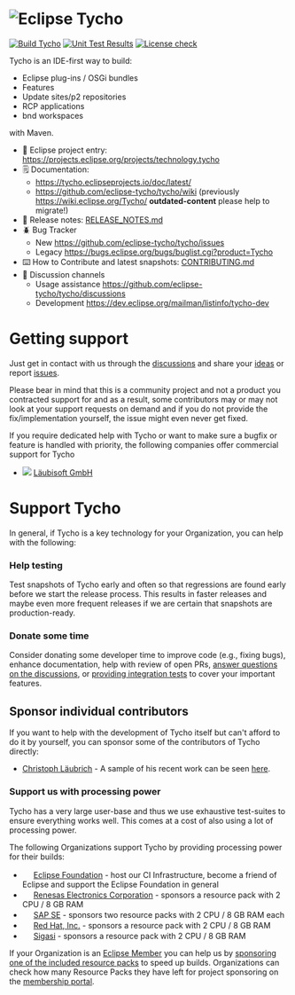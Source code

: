 ![Eclipse Tycho](https://github.com/eclipse-tycho/tycho/blob/master/assets/LOGO%20TYCHO_README.png)
=============

[![Build Tycho](https://github.com/eclipse-tycho/tycho/actions/workflows/maven.yml/badge.svg)](https://github.com/eclipse-tycho/tycho/actions/workflows/maven.yml) [![Unit Test Results](https://github.com/eclipse-tycho/tycho/actions/workflows/check.yml/badge.svg)](https://github.com/eclipse-tycho/tycho/actions/workflows/check.yml) [![License check](https://github.com/eclipse-tycho/tycho/actions/workflows/licensecheck.yml/badge.svg)](https://github.com/eclipse-tycho/tycho/actions/workflows/licensecheck.yml)

Tycho is an IDE-first way to build:

  * Eclipse plug-ins / OSGi bundles
  * Features
  * Update sites/p2 repositories
  * RCP applications
  * bnd workspaces

with Maven.

* 👔 Eclipse project entry: https://projects.eclipse.org/projects/technology.tycho
* 🗒️ Documentation:
     * https://tycho.eclipseprojects.io/doc/latest/
     * https://github.com/eclipse-tycho/tycho/wiki (previously https://wiki.eclipse.org/Tycho/ **outdated-content** please help to migrate!)
* 📢 Release notes: [RELEASE_NOTES.md](./RELEASE_NOTES.md)
* 🪲 Bug Tracker
     * New https://github.com/eclipse-tycho/tycho/issues
     * Legacy https://bugs.eclipse.org/bugs/buglist.cgi?product=Tycho
* ⌨️ How to Contribute and latest snapshots: [CONTRIBUTING.md](./CONTRIBUTING.md)
* 💬 Discussion channels
     * Usage assistance https://github.com/eclipse-tycho/tycho/discussions
     * Development https://dev.eclipse.org/mailman/listinfo/tycho-dev

# Getting support

Just get in contact with us through the [discussions](https://github.com/eclipse-tycho/tycho/discussions) and share your [ideas](https://github.com/eclipse-tycho/tycho/discussions/new) or report [issues](https://github.com/eclipse-tycho/tycho/issues).

Please bear in mind that this is a community project and not a product you contracted support for and as a result, some contributors may or may not look at your support requests on demand and if you do not provide the fix/implementation yourself, the issue might even never get fixed.

If you require dedicated help with Tycho or want to make sure a bugfix or feature is handled with priority, the following companies offer commercial support for Tycho 
* ![](https://läubisoft.gmbh/favicon.ico) [Läubisoft GmbH](https://xn--lubisoft-0za.gmbh/en/)


# Support Tycho  

In general, if Tycho is a key technology for your Organization, you can help with the following:

### Help testing
Test snapshots of Tycho early and often so that regressions are found early before we start the release process. This results in faster releases and maybe even more frequent releases if we are certain that snapshots are production-ready.

### Donate some time
Consider donating some developer time to improve code (e.g., fixing bugs), enhance documentation, help with review of open PRs, [answer questions on the discussions](https://github.com/eclipse-tycho/tycho/discussions), or [providing integration tests](https://github.com/eclipse-tycho/tycho/wiki#providing-an-integration-test) to cover your important features.

## Sponsor individual contributors
If you want to help with the development of Tycho itself but can't afford to do it by yourself, you can sponsor some of the contributors of Tycho directly:

* [Christoph Läubrich](https://github.com/sponsors/laeubi) - A sample of his recent work can be seen [here](https://github.com/eclipse-tycho/tycho/commits?author=laeubi).

### Support us with processing power
Tycho has a very large user-base and thus we use exhaustive test-suites to ensure everything works well. This comes at a cost of also using a lot of processing power.

The following Organizations support Tycho by providing processing power for their builds:
* <img src="https://www.eclipse.org/favicon.ico" width="16" height="16"> [Eclipse Foundation](https://www.eclipse.org/sponsor/) - host our CI Infrastructure, become a friend of Eclipse and support the Eclipse Foundation in general
* <img src="https://www.renesas.com/favicon.ico" width="16" height="16"> [Renesas Electronics Corporation](https://www.eclipse.org/membership/showMember.php?member_id=1069) - sponsors a resource pack with 2 CPU / 8 GB RAM
* <img src="https://www.sap.com/favicon.ico"     width="16" height="16"> [SAP SE](https://www.eclipse.org/membership/showMember.php?member_id=665) - sponsors two resource packs with 2 CPU / 8 GB RAM each
* <img src="https://www.redhat.com/favicon.ico"  width="16" height="16"> [Red Hat, Inc.](https://www.eclipse.org/membership/showMember.php?member_id=731) - sponsors a resource pack with 2 CPU / 8 GB RAM
* <img src="https://www.sigasi.com/img/logoSquare.png"  width="16" height="16"> [Sigasi](https://www.eclipse.org/membership/showMember.php?member_id=990) - sponsors a resource pack with 2 CPU / 8 GB RAM


If your Organization is an [Eclipse Member](https://www.eclipse.org/membership/exploreMembership.php) you can help us by [sponsoring one of the included resource packs](https://github.com/eclipse-cbi/cbi/wiki#assigning-additional-resources-to-a-project) to speed up builds. Organizations can check how many Resource Packs they have left for project sponsoring on the [membership portal](https://membership.eclipse.org/portal/login).
